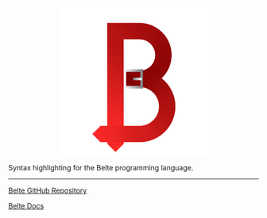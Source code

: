 <p align="center">
<img width="300" src="./images/BelteCapital.png" alt="Belte Logo">
</p>

Syntax highlighting for the Belte programming language.

---

[Belte GitHub Repository](https://github.com/ryanwilsond/belte)

[Belte Docs](https://ryanwilsond.github.io/belte/)
